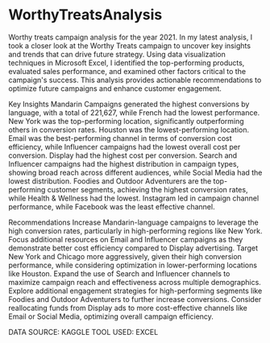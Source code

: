 # WorthyTreatsAnalysis
Worthy treats campaign analysis for the year 2021.
In my latest analysis, I took a closer look at the Worthy Treats campaign to uncover key insights and trends that can drive future strategy. Using data visualization techniques in Microsoft Excel, I identified the top-performing products, evaluated sales performance, and examined other factors critical to the campaign's success. This analysis provides actionable recommendations to optimize future campaigns and enhance customer engagement.

Key Insights
Mandarin Campaigns generated the highest conversions by language, with a total of 221,627, while French had the lowest performance.
New York was the top-performing location, significantly outperforming others in conversion rates. Houston was the lowest-performing location.
Email was the best-performing channel in terms of conversion cost efficiency, while Influencer campaigns had the lowest overall cost per conversion. Display had the highest cost per conversion.
Search and Influencer campaigns had the highest distribution in campaign types, showing broad reach across different audiences, while Social Media had the lowest distribution.
Foodies and Outdoor Adventurers are the top-performing customer segments, achieving the highest conversion rates, while Health & Wellness had the lowest.
Instagram led in campaign channel performance, while Facebook was the least effective channel.


Recommendations
Increase Mandarin-language campaigns to leverage the high conversion rates, particularly in high-performing regions like New York.
Focus additional resources on Email and Influencer campaigns as they demonstrate better cost efficiency compared to Display advertising.
Target New York and Chicago more aggressively, given their high conversion performance, while considering optimization in lower-performing locations like Houston.
Expand the use of Search and Influencer channels to maximize campaign reach and effectiveness across multiple demographics.
Explore additional engagement strategies for high-performing segments like Foodies and Outdoor Adventurers to further increase conversions.
Consider reallocating funds from Display ads to more cost-effective channels like Email or Social Media, optimizing overall campaign efficiency.

DATA SOURCE: KAGGLE
TOOL USED: EXCEL
